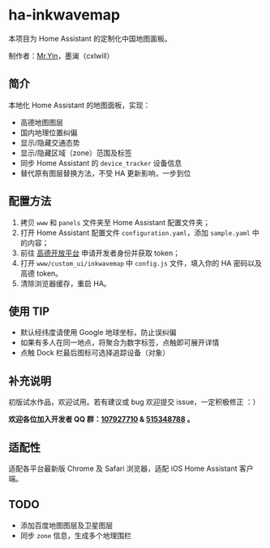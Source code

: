 # ha-inkwavemap

本项目为 Home Assistant 的定制化中国地图面板。

制作者：[Mr.Yin](https://github.com/YinHangCode)，墨澜（cxlwill）

## 简介
本地化 Home Assistant 的地图面板，实现：

- 高德地图图层
- 国内地理位置纠偏
- 显示/隐藏交通态势
- 显示/隐藏区域（zone）范围及标签
- 同步 Home Assistant 的 `device_tracker` 设备信息
- 替代原有图层替换方法，不受 HA 更新影响，一步到位

## 配置方法
1. 拷贝 `www` 和 `panels` 文件夹至 Home Assistant 配置文件夹；
2. 打开 Home Assistant 配置文件 `configuration.yaml`，添加 `sample.yaml` 中的内容；
3. 前往 [高德开放平台](http://lbs.amap.com/) 申请开发者身份并获取 token；
4. 打开 `www/custom_ui/inkwavemap` 中 `config.js` 文件，填入你的 HA 密码以及高德 token。
5. 清除浏览器缓存，重启 HA。

## 使用 TIP

- 默认经纬度请使用 Google 地球坐标，防止误纠偏
- 如果有多人在同一地点，将聚合为数字标签，点触即可展开详情
- 点触 Dock 栏最后图标可选择追踪设备（对象）
 
## 补充说明
初版试水作品，欢迎试用。若有建议或 bug 欢迎提交 issue，一定积极修正 ：）

**欢迎各位加入开发者 QQ 群：[107927710](https://shang.qq.com/wpa/qunwpa?idkey=8b9566598f40dd68412065ada24184ef72c6bddaa11525ca26c4e1536a8f2a3d) & [515348788](https://jq.qq.com/?_wv=1027&k=5ZGk07E) 。**

## 适配性
适配各平台最新版 Chrome 及 Safari 浏览器，适配 iOS Home Assistant 客户端。

## TODO
- 添加百度地图图层及卫星图层
- 同步 `zone` 信息，生成多个地理围栏



